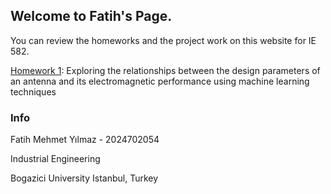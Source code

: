 ## Welcome to Fatih's Page.

You can review the homeworks and the project work on this website for IE 582. 

[Homework 1](https://github.com/BU-IE-582/fall-24-fatihmehmetyilmaz1/blob/main/Homework%201.html): Exploring the relationships between the design parameters of an antenna and its electromagnetic performance using machine learning techniques

### Info

Fatih Mehmet Yılmaz - 2024702054

Industrial Engineering

Bogazici University 
Istanbul, Turkey

